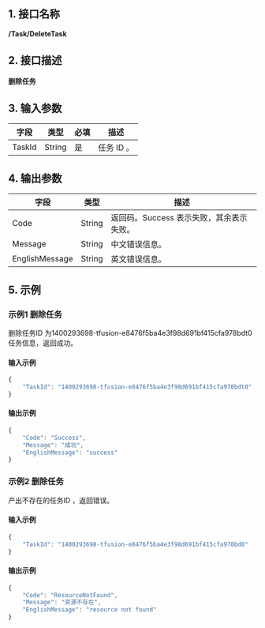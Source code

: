 <!-- 注意：本文档由 gen_client_api_from_core.sh 脚本自动生成，如有修改需求，请阅读 readme.md -->

## 1. 接口名称
**/Task/DeleteTask**


## 2. 接口描述
**删除任务**


## 3. 输入参数

字段 | 类型 | 必填 | 描述
------- | ------- | ------- | -------
TaskId | String | 是 | 任务 ID 。


## 4. 输出参数

字段 | 类型 | 描述
------- | ------- | -------
Code | String | 返回码。Success 表示失败，其余表示失败。
Message | String | 中文错误信息。 
EnglishMessage | String | 英文错误信息。 


## 5. 示例
### 示例1 删除任务
删除任务ID 为1400293698-tfusion-e8476f5ba4e3f98d691bf415cfa978bdt0任务信息，返回成功。

#### 输入示例
```javascript
{
    "TaskId": "1400293698-tfusion-e8476f5ba4e3f98d691bf415cfa978bdt0"
}
```


#### 输出示例
```javascript
{
    "Code": "Success",
    "Message": "成功",
    "EnglishMessage": "success"
}
```
### 示例2 删除任务
产出不存在的任务ID ，返回错误。

#### 输入示例
```javascript
{
    "TaskId": "1400293698-tfusion-e8476f5ba4e3f98d691bf415cfa978bd0"
}
```


#### 输出示例
```javascript
{
    "Code": "ResourceNotFound",
    "Message": "资源不存在",
    "EnglishMessage": "resource not found"
}
```

